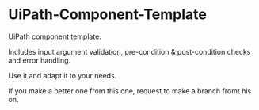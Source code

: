 # UiPath-Component-Template

UiPath component template.

Includes input argument validation, pre-condition & post-condition checks and error handling.

Use it and adapt it to your needs.

If you make a better one from this one, request to make a branch fromt his on.
